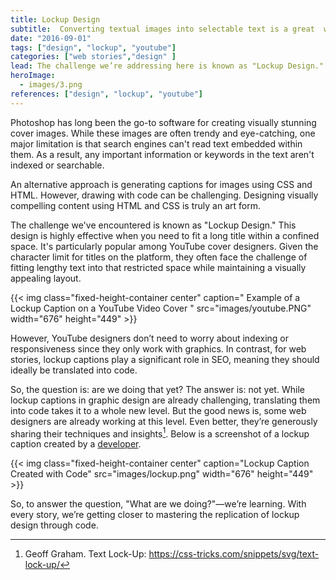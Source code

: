 ```yaml
---
title: Lockup Design
subtitle:  Converting textual images into selectable text is a great  way to improve SEO.
date: "2016-09-01"
tags: ["design", "lockup", "youtube"]
categories: ["web stories","design" ]
lead: The challenge we’re addressing here is known as "Lockup Design." We believe that combining the art of lockup design with code can elevate web stories to the next level.
heroImage:
  - images/3.png
references: ["design", "lockup", "youtube"]
---
```


Photoshop has long been the go-to software for creating visually stunning cover images. While these images are often trendy and eye-catching, one major limitation is that search engines can't read text embedded within them. As a result, any important information or keywords in the text aren't indexed or searchable.
<!--more-->

An alternative approach is generating captions for images using CSS and HTML. However, drawing with code can be challenging. Designing visually compelling content using HTML and CSS is truly an art form.


The challenge we've encountered is known as "Lockup Design." This design is highly effective when you need to fit a long title within a confined space. It's particularly popular among YouTube cover designers. Given the character limit for titles on the platform, they often face the challenge of fitting lengthy text into that restricted space while maintaining a visually appealing layout.



{{< img class="fixed-height-container center" caption="  Example of a Lockup Caption on a YouTube Video Cover   " src="images/youtube.PNG" width="676" height="449"   >}}


However, YouTube designers don’t need to worry about indexing or responsiveness since they only work with graphics. In contrast, for web stories, lockup captions play a significant role in SEO, meaning they should ideally be translated into code.


So, the question is: are we doing that yet? The answer is: not yet.  While lockup captions in graphic design are already challenging, translating them into code takes it to a whole new level. But the good news is, some web designers are already working at this level. Even better, they’re generously sharing their techniques and insights[^1]. Below is a screenshot of a lockup caption created by a [developer](https://css-tricks.com/author/geoffgraham/).


{{< img class="fixed-height-container center" caption="Lockup Caption Created with Code" src="images/lockup.png" width="676" height="449"   >}}


So, to answer the question, "What are we doing?"—we’re learning. With every story, we’re getting closer to mastering the replication of lockup design through code.





[^1]: Geoff Graham. Text Lock-Up: https://css-tricks.com/snippets/svg/text-lock-up/






 